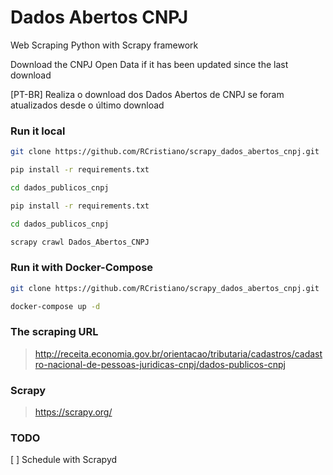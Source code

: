 Dados Abertos CNPJ
==================

Web Scraping Python with Scrapy framework

Download the CNPJ Open Data if it has been updated since the last download

[PT-BR] Realiza o download dos Dados Abertos de CNPJ se foram atualizados desde o último download

### Run it local
```sh
git clone https://github.com/RCristiano/scrapy_dados_abertos_cnpj.git

pip install -r requirements.txt

cd dados_publicos_cnpj

pip install -r requirements.txt

cd dados_publicos_cnpj

scrapy crawl Dados_Abertos_CNPJ
```

### Run it with Docker-Compose
```sh
git clone https://github.com/RCristiano/scrapy_dados_abertos_cnpj.git

docker-compose up -d
```

### The scraping URL
> http://receita.economia.gov.br/orientacao/tributaria/cadastros/cadastro-nacional-de-pessoas-juridicas-cnpj/dados-publicos-cnpj

### Scrapy
> https://scrapy.org/

### TODO
[ ] Schedule with Scrapyd